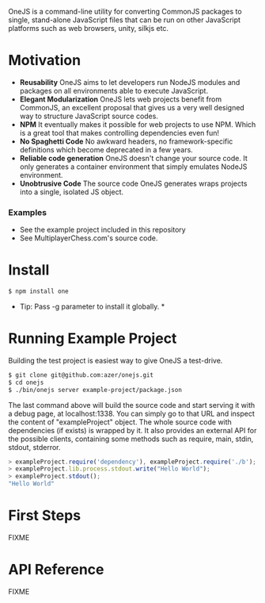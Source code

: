 OneJS is a command-line utility for converting CommonJS packages to single, stand-alone JavaScript
files that can be run on other JavaScript platforms such as web browsers, unity, silkjs etc.

# Motivation
* **Reusability** OneJS aims to let developers run NodeJS modules and packages on all environments able to execute JavaScript.
* **Elegant Modularization** OneJS lets web projects benefit from CommonJS, an excellent proposal that gives us a very well designed way to structure JavaScript source codes.
* **NPM** It eventually makes it possible for web projects to use NPM. Which is a great tool that makes controlling dependencies even fun!
* **No Spaghetti Code** No awkward headers, no framework-specific definitions which become deprecated in a few years.
* **Reliable code generation** OneJS doesn't change your source code. It only generates a container environment that simply emulates NodeJS environment.
* **Unobtrusive Code** The source code OneJS generates wraps projects into a single, isolated JS object.

### Examples
* See the example project included in this repository
* See MultiplayerChess.com's source code. 

# Install
```bash
$ npm install one
```

* Tip: Pass -g parameter to install it globally. *

# Running Example Project
Building the test project is easiest way to give OneJS a test-drive. 

```bash
$ git clone git@github.com:azer/onejs.git
$ cd onejs
$ ./bin/onejs server example-project/package.json
```

The last command above will build the source code and start serving it with a debug page, at localhost:1338.
You can simply go to that URL and inspect the content of "exampleProject" object. The whole source code with 
dependencies (if exists) is wrapped by it. It also provides an external API for the possible clients, containing some methods 
such as require, main, stdin, stdout, stderror. 

```javascript
> exampleProject.require('dependency'), exampleProject.require('./b');
> exampleProject.lib.process.stdout.write("Hello World");
> exampleProject.stdout();
"Hello World"
```

# First Steps
FIXME

# API Reference
FIXME
